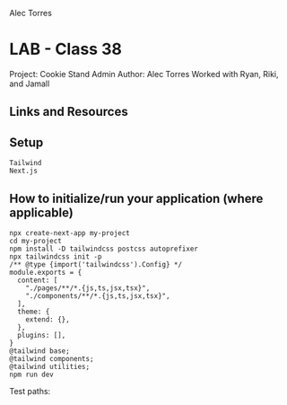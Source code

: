Alec Torres 
# LAB - Class 38
Project: Cookie Stand Admin
Author: Alec Torres
Worked with Ryan, Riki, and Jamall
## Links and Resources

## Setup
```
Tailwind
Next.js
```
## How to initialize/run your application (where applicable)
```
npx create-next-app my-project
cd my-project
npm install -D tailwindcss postcss autoprefixer
npx tailwindcss init -p
/** @type {import('tailwindcss').Config} */
module.exports = {
  content: [
    "./pages/**/*.{js,ts,jsx,tsx}",
    "./components/**/*.{js,ts,jsx,tsx}",
  ],
  theme: {
    extend: {},
  },
  plugins: [],
}
@tailwind base;
@tailwind components;
@tailwind utilities;
npm run dev
```
Test paths: